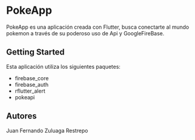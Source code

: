 # PokeApp

PokeApp es una aplicación creada con Flutter, busca conectarte al mundo pokemon a través de su poderoso uso de Api y GoogleFireBase.

## Getting Started

Esta aplicación utiliza los siguientes paquetes:

- firebase_core
- firebase_auth
- rflutter_alert
- pokeapi

## Autores

Juan Fernando Zuluaga Restrepo